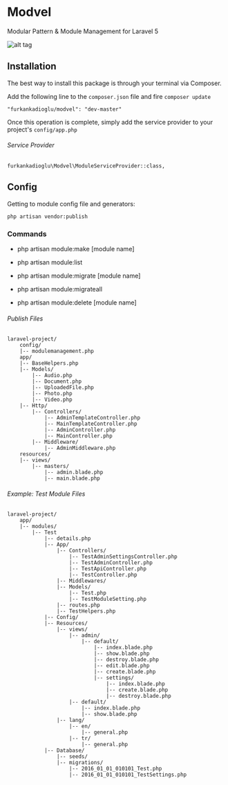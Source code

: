 # Modvel
Modular Pattern &amp; Module Management for Laravel 5

![alt tag](http://3.1m.yt/FbJ6znM.png)

## Installation

The best way to install this package is through your terminal via Composer.

Add the following line to the `composer.json` file and fire `composer update`

```
"furkankadioglu/modvel": "dev-master"
```
Once this operation is complete, simply add the service provider to your project's `config/app.php`

###### Service Provider
```
furkankadioglu\Modvel\ModuleServiceProvider::class,
```

## Config 

Getting to module config file and generators:
```
php artisan vendor:publish
```

### Commands

- php artisan module:make [module name]

- php artisan module:list 

- php artisan module:migrate [module name]

- php artisan module:migrateall

- php artisan module:delete [module name]

###### Publish Files

```
laravel-project/
    config/
    |-- modulemanagement.php
    app/
    |-- BaseHelpers.php
    |-- Models/
        |-- Audio.php
        |-- Document.php
        |-- UploadedFile.php
        |-- Photo.php
        |-- Video.php
    |-- Http/
        |-- Controllers/
            |-- AdminTemplateController.php
            |-- MainTemplateController.php
            |-- AdminController.php
            |-- MainController.php
        |-- Middleware/
            |-- AdminMiddleware.php
    resources/
    |-- views/
        |-- masters/
            |-- admin.blade.php
            |-- main.blade.php

```

###### Example: Test Module Files

```
laravel-project/
    app/
    |-- modules/
        |-- Test
            |-- details.php
            |-- App/
                |-- Controllers/
                    |-- TestAdminSettingsController.php
                    |-- TestAdminController.php
                    |-- TestApiController.php
                    |-- TestController.php
                |-- Middlewares/
                |-- Models/
                    |-- Test.php
                    |-- TestModuleSetting.php
                |-- routes.php
                |-- TestHelpers.php
            |-- Config/
            |-- Resources/
                |-- views/
                    |-- admin/
                        |-- default/
                            |-- index.blade.php
                            |-- show.blade.php
                            |-- destroy.blade.php
                            |-- edit.blade.php
                            |-- create.blade.php
                            |-- settings/
                                |-- index.blade.php
                                |-- create.blade.php
                                |-- destroy.blade.php
                    |-- default/
                        |-- index.blade.php
                        |-- show.blade.php
                |-- lang/
                    |-- en/
                        |-- general.php
                    |-- tr/
                        |-- general.php
            |-- Database/
                |-- seeds/
                |-- migrations/
                    |-- 2016_01_01_010101_Test.php
                    |-- 2016_01_01_010101_TestSettings.php

```
